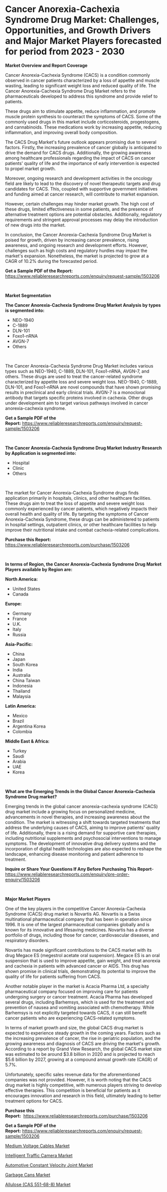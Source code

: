 <p><h1>Cancer Anorexia-Cachexia Syndrome Drug Market: Challenges, Opportunities, and Growth Drivers and Major Market Players forecasted for period from 2023 - 2030</h1></p><p><strong>Market Overview and Report Coverage</strong></p>
<p><p>Cancer Anorexia-Cachexia Syndrome (CACS) is a condition commonly observed in cancer patients characterized by a loss of appetite and muscle wasting, leading to significant weight loss and reduced quality of life. The Cancer Anorexia-Cachexia Syndrome Drug Market refers to the pharmaceuticals developed to address this syndrome and provide relief to patients.</p><p>These drugs aim to stimulate appetite, reduce inflammation, and promote muscle protein synthesis to counteract the symptoms of CACS. Some of the commonly used drugs in this market include corticosteroids, progestogens, and cannabinoids. These medications work by increasing appetite, reducing inflammation, and improving overall body composition.</p><p>The CACS Drug Market's future outlook appears promising due to several factors. Firstly, the increasing prevalence of cancer globally is anticipated to drive the demand for CACS drugs. Additionally, the growing awareness among healthcare professionals regarding the impact of CACS on cancer patients' quality of life and the importance of early intervention is expected to propel market growth.</p><p>Moreover, ongoing research and development activities in the oncology field are likely to lead to the discovery of novel therapeutic targets and drug candidates for CACS. This, coupled with supportive government initiatives and funding aimed at cancer research, will contribute to market expansion.</p><p>However, certain challenges may hinder market growth. The high cost of these drugs, limited effectiveness in some patients, and the presence of alternative treatment options are potential obstacles. Additionally, regulatory requirements and stringent approval processes may delay the introduction of new drugs into the market.</p><p>In conclusion, the Cancer Anorexia-Cachexia Syndrome Drug Market is poised for growth, driven by increasing cancer prevalence, rising awareness, and ongoing research and development efforts. However, challenges such as high costs and regulatory hurdles may impact the market's expansion. Nonetheless, the market is projected to grow at a CAGR of 10.2% during the forecasted period.</p></p>
<p><strong>Get a Sample PDF of the Report:</strong> <a href="https://www.reliableresearchreports.com/enquiry/request-sample/1503206">https://www.reliableresearchreports.com/enquiry/request-sample/1503206</a></p>
<p>&nbsp;</p>
<p><strong>Market Segmentation</strong></p>
<p><strong>The Cancer Anorexia-Cachexia Syndrome Drug Market Analysis by types is segmented into:</strong></p>
<p><ul><li>NEO-1940</li><li>C-1889</li><li>DLN-101</li><li>Foxo1-nRNA</li><li>AVGN-7</li><li>Others</li></ul></p>
<p>&nbsp;</p>
<p><p>The Cancer Anorexia-Cachexia Syndrome Drug Market includes various types such as NEO-1940, C-1889, DLN-101, Foxo1-nRNA, AVGN-7, and others. These drugs are used to treat the cancer-related syndrome characterized by appetite loss and severe weight loss. NEO-1940, C-1889, DLN-101, and Foxo1-nRNA are novel compounds that have shown promising results in preclinical and early clinical trials. AVGN-7 is a monoclonal antibody that targets specific proteins involved in cachexia. Other drugs under development aim to target various pathways involved in cancer anorexia-cachexia syndrome.</p></p>
<p><strong>Get a Sample PDF of the Report:</strong>&nbsp;<a href="https://www.reliableresearchreports.com/enquiry/request-sample/1503206">https://www.reliableresearchreports.com/enquiry/request-sample/1503206</a></p>
<p>&nbsp;</p>
<p><strong>The Cancer Anorexia-Cachexia Syndrome Drug Market Industry Research by Application is segmented into:</strong></p>
<p><ul><li>Hospital</li><li>Clinic</li><li>Others</li></ul></p>
<p>&nbsp;</p>
<p><p>The market for Cancer Anorexia-Cachexia Syndrome drugs finds application primarily in hospitals, clinics, and other healthcare facilities. These drugs aim to treat the loss of appetite and severe weight loss commonly experienced by cancer patients, which negatively impacts their overall health and quality of life. By targeting the symptoms of Cancer Anorexia-Cachexia Syndrome, these drugs can be administered to patients in hospital settings, outpatient clinics, or other healthcare facilities to help improve their nutritional intake and combat cachexia-related complications.</p></p>
<p><strong>Purchase this Report:</strong>&nbsp; <a href="https://www.reliableresearchreports.com/purchase/1503206">https://www.reliableresearchreports.com/purchase/1503206</a></p>
<p>&nbsp;</p>
<p><strong>In terms of Region, the Cancer Anorexia-Cachexia Syndrome Drug Market Players available by Region are:</strong></p>
<p>
    <p> <strong> North America: </strong>
        <ul>
            <li>United States</li>
            <li>Canada</li>
        </ul>
        </p> 
    <p> <strong> Europe: </strong>
        <ul>
            <li>Germany</li>
            <li>France</li>
            <li>U.K.</li>
            <li>Italy</li>
            <li>Russia</li>
        </ul>
        </p> 
    <p> <strong> Asia-Pacific: </strong>
        <ul>
            <li>China</li>
            <li>Japan</li>
            <li>South Korea</li>
            <li>India</li>
            <li>Australia</li>
            <li>China Taiwan</li>
            <li>Indonesia</li>
            <li>Thailand</li>
            <li>Malaysia</li>
        </ul>
        </p> 
    <p> <strong> Latin America: </strong>
        <ul>
            <li>Mexico</li>
            <li>Brazil</li>
            <li>Argentina Korea</li>
            <li>Colombia</li>
        </ul>
        </p> 
    <p> <strong> Middle East & Africa: </strong>
        <ul>
            <li>Turkey</li>
            <li>Saudi</li>
            <li>Arabia</li>
            <li>UAE</li>
            <li>Korea</li>
        </ul>
    </p>
    </p>
<p>&nbsp;</p>
<p><strong>What are the Emerging Trends in the Global Cancer Anorexia-Cachexia Syndrome Drug market?</strong></p>
<p><p>Emerging trends in the global cancer anorexia-cachexia syndrome (CACS) drug market include a growing focus on personalized medicine, advancements in novel therapies, and increasing awareness about the condition. The market is witnessing a shift towards targeted treatments that address the underlying causes of CACS, aiming to improve patients' quality of life. Additionally, there is a rising demand for supportive care therapies, including nutritional supplements and psychosocial interventions to manage symptoms. The development of innovative drug delivery systems and the incorporation of digital health technologies are also expected to reshape the landscape, enhancing disease monitoring and patient adherence to treatment.</p></p>
<p><strong>Inquire or Share Your Questions If Any Before Purchasing This Report</strong>- <a href="https://www.reliableresearchreports.com/enquiry/pre-order-enquiry/1503206">https://www.reliableresearchreports.com/enquiry/pre-order-enquiry/1503206</a></p>
<p>&nbsp;</p>
<p><strong>Major Market Players</strong></p>
<p><p>One of the key players in the competitive Cancer Anorexia-Cachexia Syndrome (CACS) drug market is Novartis AG. Novartis is a Swiss multinational pharmaceutical company that has been in operation since 1996. It is one of the largest pharmaceutical companies globally and is known for its innovative and lifesaving medicines. Novartis has a diverse portfolio of drugs, including those for cancer, cardiovascular diseases, and respiratory disorders.</p><p>Novartis has made significant contributions to the CACS market with its drug Megace ES (megestrol acetate oral suspension). Megace ES is an oral suspension that is used to improve appetite, gain weight, and treat anorexia and cachexia in patients with advanced cancer or AIDS. This drug has shown promise in clinical trials, demonstrating its potential to improve the quality of life for patients suffering from CACS.</p><p>Another notable player in the market is Acacia Pharma Ltd, a specialty pharmaceutical company focused on improving care for patients undergoing surgery or cancer treatment. Acacia Pharma has developed several drugs, including Barhemsys, which is used for the treatment and prevention of nausea and vomiting associated with chemotherapy. While Barhemsys is not explicitly targeted towards CACS, it can still benefit cancer patients who are experiencing CACS-related symptoms.</p><p>In terms of market growth and size, the global CACS drug market is expected to experience steady growth in the coming years. Factors such as the increasing prevalence of cancer, the rise in geriatric population, and the growing awareness and diagnosis of CACS are driving the market's growth. According to a report by Grand View Research, the global CACS market size was estimated to be around $3.8 billion in 2020 and is projected to reach $5.6 billion by 2027, growing at a compound annual growth rate (CAGR) of 5.7%.</p><p>Unfortunately, specific sales revenue data for the aforementioned companies was not provided. However, it is worth noting that the CACS drug market is highly competitive, with numerous players striving to develop effective therapies. This competition is beneficial for patients as it encourages innovation and research in this field, ultimately leading to better treatment options for CACS.</p></p>
<p><strong>Purchase this Report:</strong>&nbsp;&nbsp;<a href="https://www.reliableresearchreports.com/purchase/1503206">https://www.reliableresearchreports.com/purchase/1503206</a></p>
<p></p>
<p><strong>Get a Sample PDF of the Report:</strong>&nbsp;<a href="https://www.reliableresearchreports.com/enquiry/request-sample/1503206">https://www.reliableresearchreports.com/enquiry/request-sample/1503206</a></p>
<p><p><a href="https://www.linkedin.com/pulse/medium-voltage-cables-market-research-report-provides/">Medium Voltage Cables Market</a></p><p><a href="https://www.linkedin.com/pulse/intelligent-traffic-camera-market-size-2023-2030-global/">Intelligent Traffic Camera Market</a></p><p><a href="https://medium.com/@randysimpson755/automotive-constant-velocity-joint-market-size-growth-forecast-2023-2030-11a69e4637b3">Automotive Constant Velocity Joint Market</a></p><p><a href="https://medium.com/@frankpeters35/garbage-cans-market-size-growth-forecast-2023-2030-b09f36a7c129">Garbage Cans Market</a></p><p><a href="https://www.linkedin.com/pulse/allulose-cas-551-68-8-market-size-share-amp-trends-analysis/">Allulose (CAS 551-68-8) Market</a></p></p>